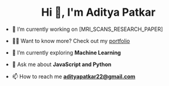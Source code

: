 
<h1 align="center">Hi 👋, I'm Aditya Patkar</h1>

- 🔭 I’m currently working on [MRI_SCANS_RESEARCH_PAPER]

- 👨‍💻 Want to know more? Check out my [portfolio](https://www.adityapatkar.ml)

- 🌱 I’m currently exploring **Machine Learning**

- 💬 Ask me about **JavaScript and Python**

- 📫 How to reach me **adityapatkar22@gmail.com**

<br>

<!--
**PatkarAditya22/PatkarAditya22** is a ✨ _special_ ✨ repository because its `README.md` (this file) appears on your GitHub profile.

Here are some ideas to get you started:

- 🔭 I’m currently working on ...
- 🌱 I’m currently learning ...
- 👯 I’m looking to collaborate on ...
- 🤔 I’m looking for help with ...
- 💬 Ask me about ...
- 📫 How to reach me: ...
- 😄 Pronouns: ...
- ⚡ Fun fact: ...
-->
